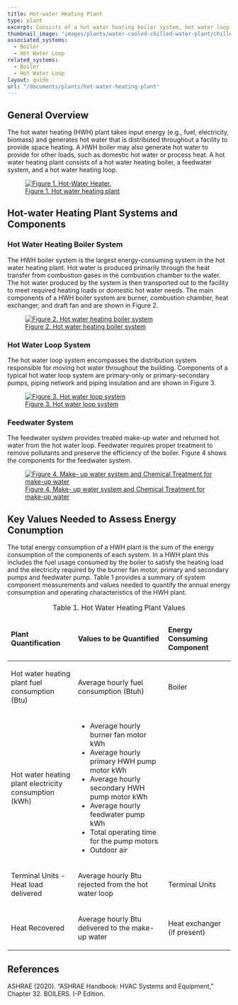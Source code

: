 ```yaml
---
title: Hot-water Heating Plant
type: plant
excerpt: Consists of a hot water heating boiler system, hot water loop system, and feedwater system operating to meet heating demand in a facility.
thumbnail_image: "images/plants/water-cooled-chilled-water-plant/chilled-water-plant-overview.jpeg"
associated_systems:
  - Boiler
  - Hot Water Loop
related_systems:
  - Boiler
  - Hot Water Loop
layout: guide
url: "/documents/plants/hot-water-heating-plant"
---
```


## General Overview

The hot water heating (HWH) plant takes input energy (e.g., fuel, electricity, biomass) and generates hot water that is distributed throughout a facility to provide space heating. A HWH boiler may also generate hot water to provide for other loads, such as domestic hot water or process heat. A hot water heating plant consists of a hot water heating boiler, a feedwater system, and a hot water heating loop.  

<a href="/images/plants/hot-water-heating-plant/hot-water heating plant figure 1.png">
    <figure class="figure mb-4 mt-3">
        <img src="/images/plants/hot-water-heating-plant/hot-water heating plant figure 1.png" class="figure-img img-fluid rounded" alt="Figure 1. Hot-Water Heater.">
        <figcaption class="figure-caption text-left">Figure 1. Hot water heating plant</figcaption>
    </figure>
</a>

## Hot-water Heating Plant Systems and Components

### Hot Water Heating Boiler System

The HWH boiler system is the largest energy-consuming system in the hot water heating plant. Hot water is produced primarily through the heat transfer from combustion gases in the combustion chamber to the water. The hot water produced by the system is then transported out to the facility to meet required heating loads or domestic hot water needs. The main components of a HWH boiler system are burner, combustion chamber, heat exchanger, and draft fan and are shown in Figure 2. 

<a href="/images/plants/hot-water-heating-plant/hot-water heating plant figure2.png">
    <figure class="figure mb-4 mt-3">
        <img src="/images/plants/hot-water-heating-plant/hot-water heating plant figure2.png" class="figure-img img-fluid rounded" alt="Figure 2. Hot water heating boiler system">
        <figcaption class="figure-caption text-left">Figure 2. Hot water heating boiler system</figcaption>
    </figure>
</a>

### Hot Water Loop System

The hot water loop system encompasses the distribution system responsible for moving hot water throughout the building. Components of a typical hot water loop system are primary-only or primary-secondary pumps, piping network and piping insulation and are shown in Figure 3.  

<a href="/images/plants/hot-water-heating-plant/hot-water heating plant figure3.png">
    <figure class="figure mb-4 mt-3">
        <img src="/images/plants/hot-water-heating-plant/hot-water heating plant figure3.png" class="figure-img img-fluid rounded" alt="Figure 3. Hot water loop system">
        <figcaption class="figure-caption text-left">Figure 3. Hot water loop system</figcaption>
    </figure>
</a>

### Feedwater System

The feedwater system provides treated make-up water and returned hot water from the hot water loop. Feedwater requires proper treatment to remove pollutants and preserve the efficiency of the boiler. Figure 4 shows the components for the feedwater system.

<a href="/images/plants/hot-water-heating-plant/hot-water heating plant figure4.png">
    <figure class="figure mb-4 mt-3">
        <img src="/images/plants/hot-water-heating-plant/hot-water heating plant figure4.png" class="figure-img img-fluid rounded" alt="Figure 4. Make- up water system and Chemical Treatment for make-up water">
        <figcaption class="figure-caption text-left">Figure 4. Make- up water system and Chemical Treatment for make-up water</figcaption>
    </figure>
</a>

## Key Values Needed to Assess Energy Conumption

The total energy consumption of a HWH plant is the sum of the energy consumption of the components of each system. In a HWH plant this includes the fuel usage consumed by the boiler to satisfy the heating load and the electricity required by the burner fan motor, primary and secondary pumps and feedwater pump. Table 1 provides a summary of system component measurements and values needed to quantify the annual energy consumption and operating characteristics of the HWH plant.  

<table>
    <caption>Table 1. Hot Water Heating Plant Values</caption>
    <thead>
        <tr>
            <td style="width: 30%">
                <p><strong>Plant Quantification</strong></p>
            </td>
            <td>
                <p><strong>Values to be Quantified</strong></p>
            </td>
            <td>
                <p><strong>Energy Consuming Component</strong></p>
            </td>
        </tr>
    <tbody>
        <tr>
            <td>
                <p>Hot water heating plant fuel consumption (Btu)</p>
            </td>
            <td>
                <p>Average hourly fuel consumption (Btuh)</p>
            </td>
            <td>
                <p>Boiler</p>
            </td>
        </tr>
        <tr>
            <td>
                <p>Hot water heating plant electricity consumption (kWh)</p>
            </td>
            <td>
                <ul>
                    <li>Average hourly burner fan motor kWh</li>
                    <li>Average hourly primary HWH pump motor kWh</li>
                    <li>Average hourly secondary HWH pump motor kWh</li>
                    <li>Average hourly feedwater pump kWh</li>
                    <li>Total operating time for the pump motors</li>
                    <li>Outdoor air</li>
                </ul>
            </td>
            <td>
            </td>
        </tr>
        <tr>
            <td>
                <p>Terminal Units - Heat load delivered</p>
            </td>
            <td>
                <p>Average hourly Btu rejected from the hot water loop</p>
            </td>
            <td>
                <p>Terminal Units</p>
            </td>
        </tr>
        <tr>
            <td>
                <p>Heat Recovered</p>
            </td>
            <td>
                <p>Average hourly Btu delivered to the make-up water</p>
            </td>
            <td>
                <p>Heat exchanger (if present)</p>
            </td>
        </tr>
    </tbody>
</table>

<!-- ### Hot-water Heating Plant Measurement Point Locations

The measurement locations for a HWH plant are schematically shown in Figure 2.

<a href="/images/plants/hot-water-heating-plant/hot-water heating plant figure 5.png">
    <figure class="figure mb-4 mt-3">
        <img src="/images/plants/hot-water-heating-plant/hot-water heating plant figure 5.png" class="figure-img img-fluid rounded" alt="Figure 5. HWH plant measurement points">
        <figcaption class="figure-caption text-left">Figure 5. HWH plant measurement points.</figcaption>
    </figure>
</a> -->

## References

ASHRAE (2020). “ASHRAE Handbook: HVAC Systems and Equipment,” Chapter 32. BOILERS. I-P Edition. 
